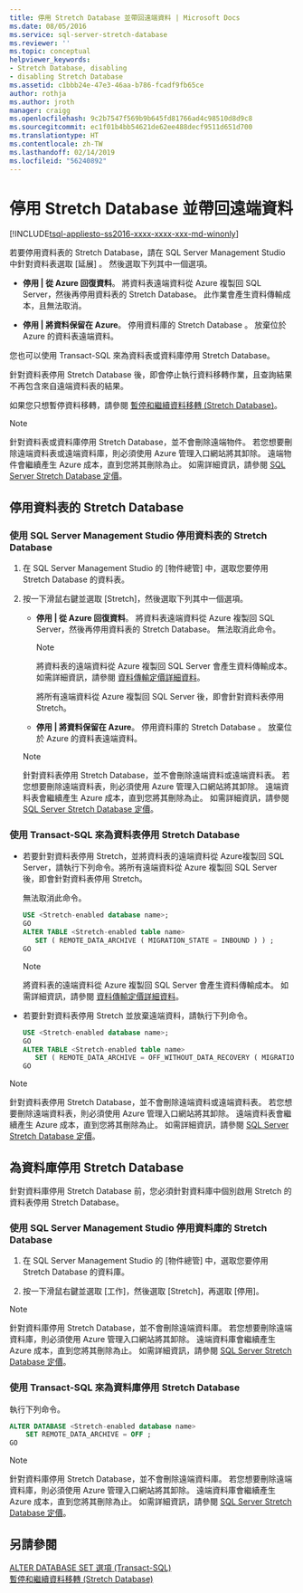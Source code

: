 ```yaml
---
title: 停用 Stretch Database 並帶回遠端資料 | Microsoft Docs
ms.date: 08/05/2016
ms.service: sql-server-stretch-database
ms.reviewer: ''
ms.topic: conceptual
helpviewer_keywords:
- Stretch Database, disabling
- disabling Stretch Database
ms.assetid: c1bbb24e-47e3-46aa-b786-fcadf9fb65ce
author: rothja
ms.author: jroth
manager: craigg
ms.openlocfilehash: 9c2b7547f569b9b645fd81766ad4c98510d8d9c8
ms.sourcegitcommit: ec1f01b4bb54621de62ee488decf9511d651d700
ms.translationtype: HT
ms.contentlocale: zh-TW
ms.lasthandoff: 02/14/2019
ms.locfileid: "56240892"
---
```

# <a name="disable-stretch-database-and-bring-back-remote-data"></a>停用 Stretch Database 並帶回遠端資料
[!INCLUDE[tsql-appliesto-ss2016-xxxx-xxxx-xxx-md-winonly](../../includes/tsql-appliesto-ss2016-xxxx-xxxx-xxx-md-winonly.md)]


  若要停用資料表的 Stretch Database，請在 SQL Server Management Studio 中針對資料表選取 [延展]  。 然後選取下列其中一個選項。  
  
-   **停用 | 從 Azure 回復資料**。 將資料表遠端資料從 Azure 複製回 SQL Server，然後再停用資料表的 Stretch Database。 此作業會產生資料傳輸成本，且無法取消。  
  
-   **停用 | 將資料保留在 Azure**。 停用資料庫的 Stretch Database 。  放棄位於 Azure 的資料表遠端資料。  
  
 您也可以使用 Transact-SQL 來為資料表或資料庫停用 Stretch Database。  
  
 針對資料表停用 Stretch Database 後，即會停止執行資料移轉作業，且查詢結果不再包含來自遠端資料表的結果。  
  
 如果您只想暫停資料移轉，請參閱 [暫停和繼續資料移轉 &#40;Stretch Database&#41;](../../sql-server/stretch-database/pause-and-resume-data-migration-stretch-database.md)。  
  
> [!NOTE]
> 針對資料表或資料庫停用 Stretch Database，並不會刪除遠端物件。 若您想要刪除遠端資料表或遠端資料庫，則必須使用 Azure 管理入口網站將其卸除。 遠端物件會繼續產生 Azure 成本，直到您將其刪除為止。 如需詳細資訊，請參閱 [SQL Server Stretch Database 定價](https://azure.microsoft.com/pricing/details/sql-server-stretch-database/)。  
  
## <a name="disable-stretch-database-for-a-table"></a>停用資料表的 Stretch Database  
  
### <a name="use-sql-server-management-studio-to-disable-stretch-database-for-a-table"></a>使用 SQL Server Management Studio 停用資料表的 Stretch Database  
  
1.  在 SQL Server Management Studio 的 [物件總管] 中，選取您要停用 Stretch Database 的資料表。  
  
2.  按一下滑鼠右鍵並選取 [Stretch]，然後選取下列其中一個選項。  
  
    -   **停用 | 從 Azure 回復資料**。 將資料表遠端資料從 Azure 複製回 SQL Server，然後再停用資料表的 Stretch Database。 無法取消此命令。  
  
        > [!NOTE]
        > 將資料表的遠端資料從 Azure 複製回 SQL Server 會產生資料傳輸成本。 如需詳細資訊，請參閱 [資料傳輸定價詳細資料](https://azure.microsoft.com/pricing/details/data-transfers/)。  
  
         將所有遠端資料從 Azure 複製回 SQL Server 後，即會針對資料表停用 Stretch。  
  
    -   **停用 | 將資料保留在 Azure**。 停用資料庫的 Stretch Database 。  放棄位於 Azure 的資料表遠端資料。  
  
    > [!NOTE]
    > 針對資料表停用 Stretch Database，並不會刪除遠端資料或遠端資料表。 若您想要刪除遠端資料表，則必須使用 Azure 管理入口網站將其卸除。 遠端資料表會繼續產生 Azure 成本，直到您將其刪除為止。 如需詳細資訊，請參閱 [SQL Server Stretch Database 定價](https://azure.microsoft.com/pricing/details/sql-server-stretch-database/)。  
  
### <a name="use-transact-sql-to-disable-stretch-database-for-a-table"></a>使用 Transact-SQL 來為資料表停用 Stretch Database  
  
-   若要針對資料表停用 Stretch，並將資料表的遠端資料從 Azure複製回 SQL Server，請執行下列命令。將所有遠端資料從 Azure 複製回 SQL Server 後，即會針對資料表停用 Stretch。

    無法取消此命令。  
  
    ```sql  
    USE <Stretch-enabled database name>;
    GO
    ALTER TABLE <Stretch-enabled table name>  
       SET ( REMOTE_DATA_ARCHIVE ( MIGRATION_STATE = INBOUND ) ) ; 
    GO 
    ```  
  
    > [!NOTE]
    > 將資料表的遠端資料從 Azure 複製回 SQL Server 會產生資料傳輸成本。 如需詳細資訊，請參閱 [資料傳輸定價詳細資料](https://azure.microsoft.com/pricing/details/data-transfers/)。    
  
-   若要針對資料表停用 Stretch 並放棄遠端資料，請執行下列命令。  
  
    ```sql  
    USE <Stretch-enabled database name>;
    GO
    ALTER TABLE <Stretch-enabled table name>  
       SET ( REMOTE_DATA_ARCHIVE = OFF_WITHOUT_DATA_RECOVERY ( MIGRATION_STATE = PAUSED ) ) ; 
    GO
    ```  
  
> [!NOTE]
> 針對資料表停用 Stretch Database，並不會刪除遠端資料或遠端資料表。 若您想要刪除遠端資料表，則必須使用 Azure 管理入口網站將其卸除。 遠端資料表會繼續產生 Azure 成本，直到您將其刪除為止。 如需詳細資訊，請參閱 [SQL Server Stretch Database 定價](https://azure.microsoft.com/pricing/details/sql-server-stretch-database/)。  
  
## <a name="disable-stretch-database-for-a-database"></a>為資料庫停用 Stretch Database  
 針對資料庫停用 Stretch Database 前，您必須針對資料庫中個別啟用 Stretch 的資料表停用 Stretch Database。  
  
### <a name="use-sql-server-management-studio-to-disable-stretch-database-for-a-database"></a>使用 SQL Server Management Studio 停用資料庫的 Stretch Database  
  
1.  在 SQL Server Management Studio 的 [物件總管] 中，選取您要停用 Stretch Database 的資料庫。  
  
2.  按一下滑鼠右鍵並選取 [工作]，然後選取 [Stretch]，再選取 [停用]。  
  
> [!NOTE]
> 針對資料庫停用 Stretch Database，並不會刪除遠端資料庫。 若您想要刪除遠端資料庫，則必須使用 Azure 管理入口網站將其卸除。 遠端資料庫會繼續產生 Azure 成本，直到您將其刪除為止。 如需詳細資訊，請參閱 [SQL Server Stretch Database 定價](https://azure.microsoft.com/pricing/details/sql-server-stretch-database/)。  
  
### <a name="use-transact-sql-to-disable-stretch-database-for-a-database"></a>使用 Transact-SQL 來為資料庫停用 Stretch Database  
 執行下列命令。  
  
```sql  
ALTER DATABASE <Stretch-enabled database name>  
    SET REMOTE_DATA_ARCHIVE = OFF ;  
GO 
```  
  
> [!NOTE]
> 針對資料庫停用 Stretch Database，並不會刪除遠端資料庫。 若您想要刪除遠端資料庫，則必須使用 Azure 管理入口網站將其卸除。 遠端資料庫會繼續產生 Azure 成本，直到您將其刪除為止。 如需詳細資訊，請參閱 [SQL Server Stretch Database 定價](https://azure.microsoft.com/pricing/details/sql-server-stretch-database/)。  
  
## <a name="see-also"></a>另請參閱  
 [ALTER DATABASE SET 選項 &#40;Transact-SQL&#41;](../../t-sql/statements/alter-database-transact-sql-set-options.md)   
 [暫停和繼續資料移轉 &#40;Stretch Database&#41;](../../sql-server/stretch-database/pause-and-resume-data-migration-stretch-database.md)  
  
  
